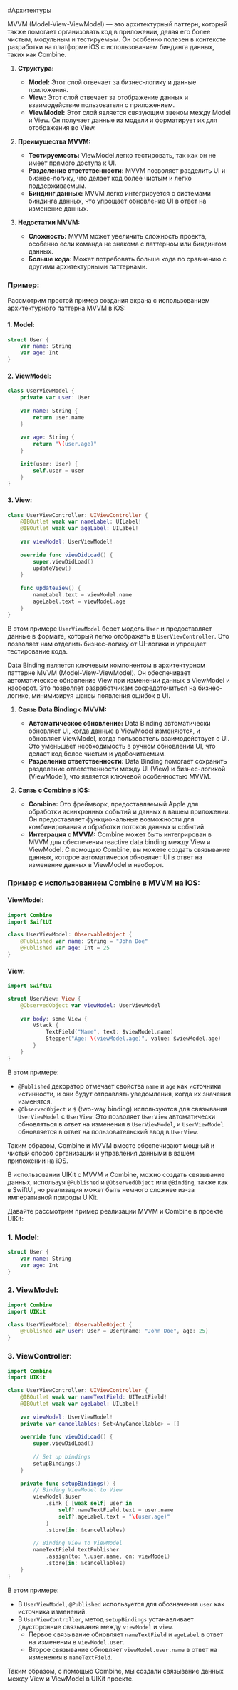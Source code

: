 #Aрхитектуры

MVVM (Model-View-ViewModel) — это архитектурный паттерн, который также помогает организовать код в приложении, делая его более чистым, модульным и тестируемым. Он особенно полезен в контексте разработки на платформе iOS с использованием биндинга данных, таких как Combine.

1. **Структура:**
   - **Model:** Этот слой отвечает за бизнес-логику и данные приложения.
   - **View:** Этот слой отвечает за отображение данных и взаимодействие пользователя с приложением.
   - **ViewModel:** Этот слой является связующим звеном между Model и View. Он получает данные из модели и форматирует их для отображения во View.

2. **Преимущества MVVM:**
   - **Тестируемость:** ViewModel легко тестировать, так как он не имеет прямого доступа к UI.
   - **Разделение ответственности:** MVVM позволяет разделить UI и бизнес-логику, что делает код более чистым и легко поддерживаемым.
   - **Биндинг данных:** MVVM легко интегрируется с системами биндинга данных, что упрощает обновление UI в ответ на изменение данных.

3. **Недостатки MVVM:**
   - **Сложность:** MVVM может увеличить сложность проекта, особенно если команда не знакома с паттерном или биндингом данных.
   - **Больше кода:** Может потребовать больше кода по сравнению с другими архитектурными паттернами.

### Пример:
Рассмотрим простой пример создания экрана с использованием архитектурного паттерна MVVM в iOS:

#### 1. Model:
```swift
struct User {
    var name: String
    var age: Int
}
```

#### 2. ViewModel:
```swift
class UserViewModel {
    private var user: User
    
    var name: String {
        return user.name
    }
    
    var age: String {
        return "\(user.age)"
    }
    
    init(user: User) {
        self.user = user
    }
}
```

#### 3. View:
```swift
class UserViewController: UIViewController {
    @IBOutlet weak var nameLabel: UILabel!
    @IBOutlet weak var ageLabel: UILabel!
    
    var viewModel: UserViewModel!
    
    override func viewDidLoad() {
        super.viewDidLoad()
        updateView()
    }
    
    func updateView() {
        nameLabel.text = viewModel.name
        ageLabel.text = viewModel.age
    }
}
```

В этом примере `UserViewModel` берет модель `User` и предоставляет данные в формате, который легко отображать в `UserViewController`. Это позволяет нам отделить бизнес-логику от UI-логики и упрощает тестирование кода.

Data Binding является ключевым компонентом в архитектурном паттерне MVVM (Model-View-ViewModel). Он обеспечивает автоматическое обновление View при изменении данных в ViewModel и наоборот. Это позволяет разработчикам сосредоточиться на бизнес-логике, минимизируя шансы появления ошибок в UI.

1. **Связь Data Binding с MVVM:**
   - **Автоматическое обновление:** Data Binding автоматически обновляет UI, когда данные в ViewModel изменяются, и обновляет ViewModel, когда пользователь взаимодействует с UI. Это уменьшает необходимость в ручном обновлении UI, что делает код более чистым и удобочитаемым.
   - **Разделение ответственности:** Data Binding помогает сохранить разделение ответственности между UI (View) и бизнес-логикой (ViewModel), что является ключевой особенностью MVVM.

2. **Связь с Combine в iOS:**
   - **Combine:** Это фреймворк, предоставляемый Apple для обработки асинхронных событий и данных в вашем приложении. Он предоставляет функциональные возможности для комбинирования и обработки потоков данных и событий.
   - **Интеграция с MVVM:** Combine может быть интегрирован в MVVM для обеспечения reactive data binding между View и ViewModel. С помощью Combine, вы можете создать связывание данных, которое автоматически обновляет UI в ответ на изменение данных в ViewModel и наоборот.

### Пример с использованием Combine в MVVM на iOS:

#### ViewModel:
```swift
import Combine
import SwiftUI

class UserViewModel: ObservableObject {
    @Published var name: String = "John Doe"
    @Published var age: Int = 25
}
```

#### View:
```swift
import SwiftUI

struct UserView: View {
    @ObservedObject var viewModel: UserViewModel
    
    var body: some View {
        VStack {
            TextField("Name", text: $viewModel.name)
            Stepper("Age: \(viewModel.age)", value: $viewModel.age)
        }
    }
}
```

В этом примере:
- `@Published` декоратор отмечает свойства `name` и `age` как источники истинности, и они будут отправлять уведомления, когда их значения изменятся.
- `@ObservedObject` и `$` (two-way binding) используются для связывания `UserViewModel` с `UserView`. Это позволяет `UserView` автоматически обновляться в ответ на изменения в `UserViewModel`, и `UserViewModel` обновляется в ответ на пользовательский ввод в `UserView`.

Таким образом, Combine и MVVM вместе обеспечивают мощный и чистый способ организации и управления данными в вашем приложении на iOS.

В использовании UIKit с MVVM и Combine, можно создать связывание данных, используя `@Published` и `@ObservedObject` или `@Binding`, также как в SwiftUI, но реализация может быть немного сложнее из-за императивной природы UIKit.

Давайте рассмотрим пример реализации MVVM и Combine в проекте UIKit:

### 1. Model:
```swift
struct User {
    var name: String
    var age: Int
}
```

### 2. ViewModel:
```swift
import Combine
import UIKit

class UserViewModel: ObservableObject {
    @Published var user: User = User(name: "John Doe", age: 25)
}
```

### 3. ViewController:
```swift
import Combine
import UIKit

class UserViewController: UIViewController {
    @IBOutlet weak var nameTextField: UITextField!
    @IBOutlet weak var ageLabel: UILabel!
    
    var viewModel: UserViewModel!
    private var cancellables: Set<AnyCancellable> = []
    
    override func viewDidLoad() {
        super.viewDidLoad()
        
        // Set up bindings
        setupBindings()
    }
    
    private func setupBindings() {
        // Binding ViewModel to View
        viewModel.$user
            .sink { [weak self] user in
                self?.nameTextField.text = user.name
                self?.ageLabel.text = "\(user.age)"
            }
            .store(in: &cancellables)
        
        // Binding View to ViewModel
        nameTextField.textPublisher
            .assign(to: \.user.name, on: viewModel)
            .store(in: &cancellables)
    }
}
```

В этом примере:
- В `UserViewModel`, `@Published` используется для обозначения `user` как источника изменений.
- В `UserViewController`, метод `setupBindings` устанавливает двусторонние связывания между `viewModel` и `view`. 
   - Первое связывание обновляет `nameTextField` и `ageLabel` в ответ на изменения в `viewModel.user`.
   - Второе связывание обновляет `viewModel.user.name` в ответ на изменения в `nameTextField`.

Таким образом, с помощью Combine, мы создали связывание данных между View и ViewModel в UIKit проекте.